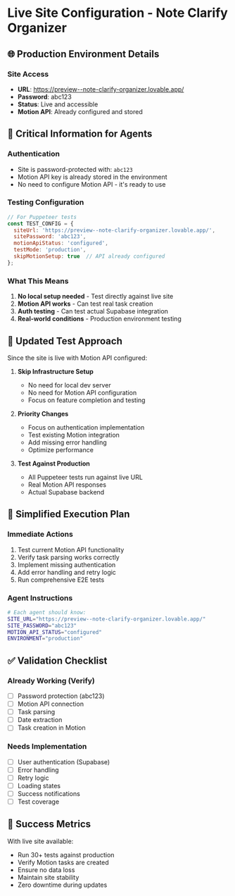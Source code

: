 # Live Site Configuration - Note Clarify Organizer

## 🌐 Production Environment Details

### Site Access
- **URL**: https://preview--note-clarify-organizer.lovable.app/
- **Password**: abc123
- **Status**: Live and accessible
- **Motion API**: Already configured and stored

## 🔑 Critical Information for Agents

### Authentication
- Site is password-protected with: `abc123`
- Motion API key is already stored in the environment
- No need to configure Motion API - it's ready to use

### Testing Configuration
```javascript
// For Puppeteer tests
const TEST_CONFIG = {
  siteUrl: 'https://preview--note-clarify-organizer.lovable.app/',
  sitePassword: 'abc123',
  motionApiStatus: 'configured',
  testMode: 'production',
  skipMotionSetup: true  // API already configured
};
```

### What This Means
1. **No local setup needed** - Test directly against live site
2. **Motion API works** - Can test real task creation
3. **Auth testing** - Can test actual Supabase integration
4. **Real-world conditions** - Production environment testing

## 📝 Updated Test Approach

Since the site is live with Motion API configured:

1. **Skip Infrastructure Setup**
   - No need for local dev server
   - No need for Motion API configuration
   - Focus on feature completion and testing

2. **Priority Changes**
   - Focus on authentication implementation
   - Test existing Motion integration
   - Add missing error handling
   - Optimize performance

3. **Test Against Production**
   - All Puppeteer tests run against live URL
   - Real Motion API responses
   - Actual Supabase backend

## 🚀 Simplified Execution Plan

### Immediate Actions
1. Test current Motion API functionality
2. Verify task parsing works correctly
3. Implement missing authentication
4. Add error handling and retry logic
5. Run comprehensive E2E tests

### Agent Instructions
```bash
# Each agent should know:
SITE_URL="https://preview--note-clarify-organizer.lovable.app/"
SITE_PASSWORD="abc123"
MOTION_API_STATUS="configured"
ENVIRONMENT="production"
```

## ✅ Validation Checklist

### Already Working (Verify)
- [ ] Password protection (abc123)
- [ ] Motion API connection
- [ ] Task parsing
- [ ] Date extraction
- [ ] Task creation in Motion

### Needs Implementation
- [ ] User authentication (Supabase)
- [ ] Error handling
- [ ] Retry logic
- [ ] Loading states
- [ ] Success notifications
- [ ] Test coverage

## 🎯 Success Metrics

With live site available:
- Run 30+ tests against production
- Verify Motion tasks are created
- Ensure no data loss
- Maintain site stability
- Zero downtime during updates